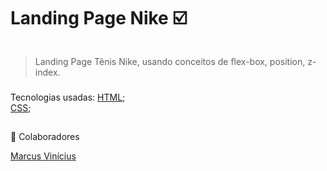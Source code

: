 # Landing Page Nike ☑️




<img src="./assets/Animação.gif" alt="">



> Landing Page Tênis Nike, usando conceitos de flex-box, position, z-index.
###
Tecnologias usadas:
<a href="https://developer.mozilla.org/pt-BR/docs/Web/HTML" target="blank">HTML</a>;
<br>
<a href="https://developer.mozilla.org/pt-BR/docs/Web/CSS" target="blank">CSS</a>;

## 
🤝 Colaboradores

<a href="https://www.linkedin.com/in/marcusviniciusbeghelisantos/" target="_blank">Marcus Vinícius</a>





